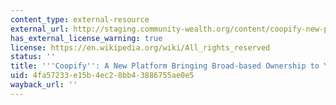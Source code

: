 ```yaml
---
content_type: external-resource
external_url: http://staging.community-wealth.org/content/coopify-new-platform-bringing-broad-based-ownership-your-smartphone
has_external_license_warning: true
license: https://en.wikipedia.org/wiki/All_rights_reserved
status: ''
title: '''Coopify'': A New Platform Bringing Broad-based Ownership to Your Smartphone'
uid: 4fa57233-e15b-4ec2-8bb4-3886755ae0e5
wayback_url: ''
---
```

